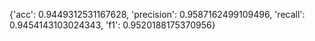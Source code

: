 {'acc': 0.9449312531167628, 'precision': 0.9587162499109496, 'recall': 0.9454143103024343, 'f1': 0.9520188175370956}
